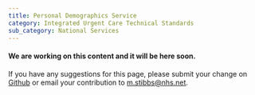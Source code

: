 ```yaml
---
title: Personal Demographics Service
category: Integrated Urgent Care Technical Standards
sub_category: National Services
---
```


#### We are working on this content and it will be here soon.

If you have any suggestions for this page, please submit your change on [Github](https://github.com/iuec/iuec-tech-standards) or email your contribution to [m.stibbs@nhs.net](mailto:m.stibbs@nhs.net).